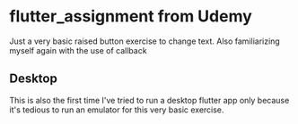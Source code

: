 # flutter_assignment from Udemy

Just a very basic raised button exercise to change text. Also familiarizing myself again with the use of callback

## Desktop

This is also the first time I've tried to run a desktop flutter app only because it's tedious to run an emulator for this very basic exercise.
